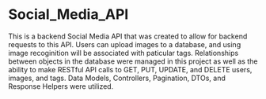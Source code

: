 # Social_Media_API

This is a backend Social Media API that was created to allow for backend requests to this API. Users can upload images to a database, and using image recoginition will be associated with paticular tags. Relationships between objects in the database were managed in this project as well as the ability to make RESTful API calls to GET, PUT, UPDATE, and DELETE users, images, and tags. Data Models, Controllers, Pagination, DTOs, and Response Helpers were utilized.
